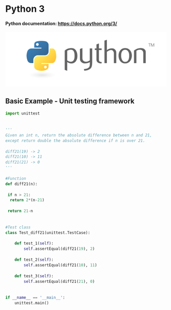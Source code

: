# Python 3

#### Python documentation: https://docs.python.org/3/

![picture](python_logo.png)


## Basic Example - Unit testing framework
```python
import unittest


'''
Given an int n, return the absolute difference between n and 21,
except return double the absolute difference if n is over 21.

diff21(19) -> 2
diff21(10) -> 11
diff21(21) -> 0
'''

#Function
def diff21(n):
  
 if n > 21:
  return 2*(n-21)
  
 return 21-n 
 
 
#Test class 
class Test_diff21(unittest.TestCase):

    def test_1(self):
        self.assertEqual(diff21(19), 2)

    def test_2(self):
        self.assertEqual(diff21(10), 11)

    def test_3(self):
        self.assertEqual(diff21(21), 0)


if __name__ == '__main__':
    unittest.main() 
``` 